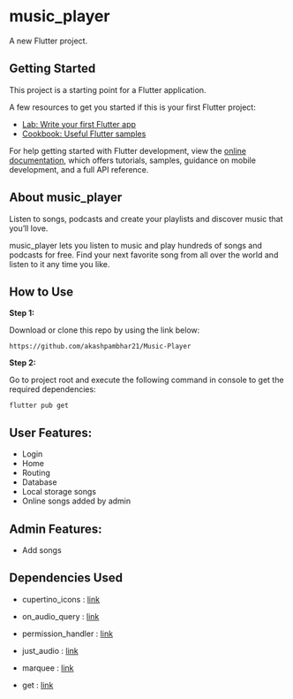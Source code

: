 # music_player

A new Flutter project.

## Getting Started

This project is a starting point for a Flutter application.

A few resources to get you started if this is your first Flutter project:

- [Lab: Write your first Flutter app](https://docs.flutter.dev/get-started/codelab)
- [Cookbook: Useful Flutter samples](https://docs.flutter.dev/cookbook)

For help getting started with Flutter development, view the
[online documentation](https://docs.flutter.dev/), which offers tutorials,
samples, guidance on mobile development, and a full API reference.

## About music_player
Listen to songs, podcasts and create your playlists and discover music that you’ll love.

music_player lets you listen to music and play hundreds of songs and podcasts for free. Find your next favorite song from all over the world and listen to it any time you like.

## How to Use

**Step 1:**

Download or clone this repo by using the link below:

```
https://github.com/akashpambhar21/Music-Player
```

**Step 2:**

Go to project root and execute the following command in console to get the required dependencies:

```
flutter pub get 
```

## User Features:

* Login
* Home
* Routing
* Database
* Local storage songs
* Online songs added by admin

## Admin Features:
* Add songs

## Dependencies Used
* cupertino_icons : [link](https://pub.dev/packages/cupertino_icons)

* on_audio_query : [link](https://pub.dev/packages/on_audio_query)

* permission_handler : [link](https://pub.dev/packages/permission_handler)

* just_audio : [link](https://pub.dev/packages/just_audio)

* marquee : [link](https://pub.dev/packages/marquee)

* get : [link](https://pub.dev/packages/get)
